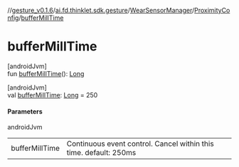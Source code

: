 //[gesture_v0.1.6](../../../../index.md)/[ai.fd.thinklet.sdk.gesture](../../index.md)/[WearSensorManager](../index.md)/[ProximityConfig](index.md)/[bufferMillTime](buffer-mill-time.md)

# bufferMillTime

[androidJvm]\
fun [bufferMillTime](buffer-mill-time.md)(): [Long](https://kotlinlang.org/api/latest/jvm/stdlib/kotlin/-long/index.html)

[androidJvm]\
val [bufferMillTime](buffer-mill-time.md): [Long](https://kotlinlang.org/api/latest/jvm/stdlib/kotlin/-long/index.html) = 250

#### Parameters

androidJvm

| | |
|---|---|
| bufferMillTime | Continuous event control. Cancel within this time. default: 250ms |
